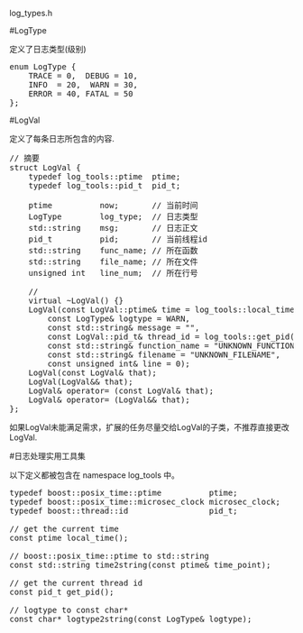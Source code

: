 log_types.h

#LogType

定义了日志类型(级别)
<pre>
enum LogType { 
	TRACE = 0,  DEBUG = 10, 
	INFO  = 20,  WARN = 30, 
	ERROR = 40, FATAL = 50
};
</pre>

#LogVal

定义了每条日志所包含的内容.
<pre>
// 摘要
struct LogVal {
	typedef log_tools::ptime  ptime;
	typedef log_tools::pid_t  pid_t;

	ptime          now;       // 当前时间
	LogType        log_type;  // 日志类型
	std::string    msg;       // 日志正文
	pid_t          pid;       // 当前线程id
	std::string    func_name; // 所在函数
	std::string    file_name; // 所在文件
	unsigned int   line_num;  // 所在行号

	//
	virtual ~LogVal() {}
	LogVal(const LogVal::ptime& time = log_tools::local_time(), 
		const LogType& logtype = WARN, 
		const std::string& message = "",
		const LogVal::pid_t& thread_id = log_tools::get_pid(),
		const std::string& function_name = "UNKNOWN_FUNCTION",
		const std::string& filename = "UNKNOWN_FILENAME",
		const unsigned int& line = 0);
	LogVal(const LogVal& that);
	LogVal(LogVal&& that);
	LogVal& operator= (const LogVal& that);
	LogVal& operator= (LogVal&& that);
};
</pre>
如果LogVal未能满足需求，扩展的任务尽量交给LogVal的子类，不推荐直接更改LogVal.

#日志处理实用工具集

以下定义都被包含在 namespace log_tools 中。

<pre>
typedef boost::posix_time::ptime          ptime;
typedef boost::posix_time::microsec_clock microsec_clock;
typedef boost::thread::id                 pid_t;

// get the current time
const ptime local_time();

// boost::posix_time::ptime to std::string
const std::string time2string(const ptime& time_point);

// get the current thread id
const pid_t get_pid();

// logtype to const char*
const char* logtype2string(const LogType& logtype);
</pre>